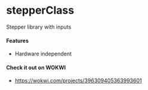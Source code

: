 # stepperClass
Stepper library with inputs
#### Features
* Hardware independent
#### Check it out on WOKWI
* https://wokwi.com/projects/396309405363993601
